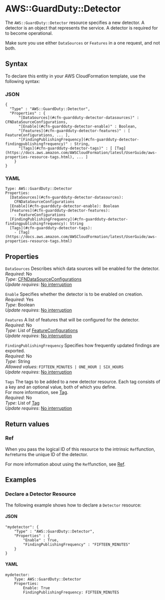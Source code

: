 # AWS::GuardDuty::Detector<a name="aws-resource-guardduty-detector"></a>

The `AWS::GuardDuty::Detector` resource specifies a new detector\. A detector is an object that represents the service\. A detector is required for to become operational\.

Make sure you use either `DataSources` or `Features` in a one request, and not both\.

## Syntax<a name="aws-resource-guardduty-detector-syntax"></a>

To declare this entity in your AWS CloudFormation template, use the following syntax:

### JSON<a name="aws-resource-guardduty-detector-syntax.json"></a>

```
{
  "Type" : "AWS::GuardDuty::Detector",
  "Properties" : {
      "[DataSources](#cfn-guardduty-detector-datasources)" : CFNDataSourceConfigurations,
      "[Enable](#cfn-guardduty-detector-enable)" : Boolean,
      "[Features](#cfn-guardduty-detector-features)" : [ FeatureConfigurations, ... ],
      "[FindingPublishingFrequency](#cfn-guardduty-detector-findingpublishingfrequency)" : String,
      "[Tags](#cfn-guardduty-detector-tags)" : [ [Tag](https://docs.aws.amazon.com/AWSCloudFormation/latest/UserGuide/aws-properties-resource-tags.html), ... ]
    }
}
```

### YAML<a name="aws-resource-guardduty-detector-syntax.yaml"></a>

```
Type: AWS::GuardDuty::Detector
Properties: 
  [DataSources](#cfn-guardduty-detector-datasources): 
    CFNDataSourceConfigurations
  [Enable](#cfn-guardduty-detector-enable): Boolean
  [Features](#cfn-guardduty-detector-features): 
    - FeatureConfigurations
  [FindingPublishingFrequency](#cfn-guardduty-detector-findingpublishingfrequency): String
  [Tags](#cfn-guardduty-detector-tags): 
    - [Tag](https://docs.aws.amazon.com/AWSCloudFormation/latest/UserGuide/aws-properties-resource-tags.html)
```

## Properties<a name="aws-resource-guardduty-detector-properties"></a>

`DataSources`  <a name="cfn-guardduty-detector-datasources"></a>
Describes which data sources will be enabled for the detector\.  
*Required*: No  
*Type*: [CFNDataSourceConfigurations](aws-properties-guardduty-detector-cfndatasourceconfigurations.md)  
*Update requires*: [No interruption](https://docs.aws.amazon.com/AWSCloudFormation/latest/UserGuide/using-cfn-updating-stacks-update-behaviors.html#update-no-interrupt)

`Enable`  <a name="cfn-guardduty-detector-enable"></a>
Specifies whether the detector is to be enabled on creation\.  
*Required*: Yes  
*Type*: Boolean  
*Update requires*: [No interruption](https://docs.aws.amazon.com/AWSCloudFormation/latest/UserGuide/using-cfn-updating-stacks-update-behaviors.html#update-no-interrupt)

`Features`  <a name="cfn-guardduty-detector-features"></a>
A list of features that will be configured for the detector\.  
*Required*: No  
*Type*: List of [FeatureConfigurations](aws-properties-guardduty-detector-featureconfigurations.md)  
*Update requires*: [No interruption](https://docs.aws.amazon.com/AWSCloudFormation/latest/UserGuide/using-cfn-updating-stacks-update-behaviors.html#update-no-interrupt)

`FindingPublishingFrequency`  <a name="cfn-guardduty-detector-findingpublishingfrequency"></a>
Specifies how frequently updated findings are exported\.  
*Required*: No  
*Type*: String  
*Allowed values*: `FIFTEEN_MINUTES | ONE_HOUR | SIX_HOURS`  
*Update requires*: [No interruption](https://docs.aws.amazon.com/AWSCloudFormation/latest/UserGuide/using-cfn-updating-stacks-update-behaviors.html#update-no-interrupt)

`Tags`  <a name="cfn-guardduty-detector-tags"></a>
The tags to be added to a new detector resource\. Each tag consists of a key and an optional value, both of which you define\.  
For more information, see [Tag](https://docs.aws.amazon.com/AWSCloudFormation/latest/UserGuide/aws-properties-resource-tags.html)\.   
*Required*: No  
*Type*: List of [Tag](https://docs.aws.amazon.com/AWSCloudFormation/latest/UserGuide/aws-properties-resource-tags.html)  
*Update requires*: [No interruption](https://docs.aws.amazon.com/AWSCloudFormation/latest/UserGuide/using-cfn-updating-stacks-update-behaviors.html#update-no-interrupt)

## Return values<a name="aws-resource-guardduty-detector-return-values"></a>

### Ref<a name="aws-resource-guardduty-detector-return-values-ref"></a>

 When you pass the logical ID of this resource to the intrinsic `Ref`function, `Ref`returns the unique ID of the detector\.

For more information about using the `Ref`function, see [Ref](https://docs.aws.amazon.com/AWSCloudFormation/latest/UserGuide/intrinsic-function-reference-ref.html)\.

## Examples<a name="aws-resource-guardduty-detector--examples"></a>



### Declare a Detector Resource<a name="aws-resource-guardduty-detector--examples--Declare_a_Detector_Resource"></a>

The following example shows how to declare a `Detector` resource:

#### JSON<a name="aws-resource-guardduty-detector--examples--Declare_a_Detector_Resource--json"></a>

```
"mydetector": {
    "Type" : "AWS::GuardDuty::Detector",
    "Properties" : {
        "Enable" : True,
        "FindingPublishingFrequency" : "FIFTEEN_MINUTES"
    }
}
```

#### YAML<a name="aws-resource-guardduty-detector--examples--Declare_a_Detector_Resource--yaml"></a>

```
mydetector:
    Type: AWS::GuardDuty::Detector
    Properties:
        Enable: True
        FindingPublishingFrequency: FIFTEEN_MINUTES
```
